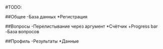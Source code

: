 #TODO:

##Общее
-База данных
*Регистрация

##Вопросы
-Перелистывание через аргумент
*Счётчик
+Progress bar
-База вопросов

##Профиль
-Результаты
*Данные

	

